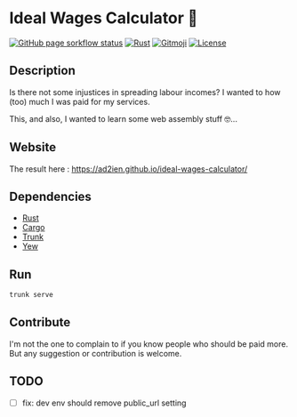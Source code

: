 # Ideal Wages Calculator 💸

[![GitHub page sorkflow status](https://img.shields.io/github/actions/workflow/status/ad2ien/ideal-wages-calculator/deploy-gh-page.yml?label=github%20page&logo=github)](https://ad2ien.github.io/ideal-wages-calculator/)
[![Rust](https://img.shields.io/badge/Rust-1.26.0-black.svg?logo=rust&logoColor=white)](https://www.rust-lang.org/)
[![Gitmoji](https://img.shields.io/badge/gitmoji-%20😜%20😍-FFDD67.svg)](https://gitmoji.dev)
[![License](https://img.shields.io/badge/License-MIT-blue.svg)](https://opensource.org/licenses/MIT)

## Description

Is there not some injustices in spreading labour incomes? I wanted to how (too) much I was paid for my services.

This, and also, I wanted to learn some web assembly stuff 🤓...

## Website

The result here : <https://ad2ien.github.io/ideal-wages-calculator/>

## Dependencies

- [Rust](https://www.rust-lang.org/)
- [Cargo](https://github.com/rust-lang/cargo)
- [Trunk](https://trunkrs.dev/)
- [Yew](https://yew.rs/)

## Run

```bash
trunk serve
```

## Contribute

I'm not the one to complain to if you know people who should be paid more. But any suggestion or contribution is welcome.

## TODO

- [ ] fix: dev env should remove public_url setting

